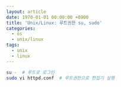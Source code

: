 ```yaml
---
layout: article
date: 1970-01-01 00:00:00 +0900
title: 'Unix/Linux: 루트권한 su, sudo'
categories:
  - os
  - unix/linux
tags:
  - unix
  - linux
---
```



```bash
su -  # 루트로 로그인
sudo vi httpd.conf  # 루트권한으로 편집기 실행
```
